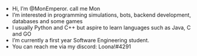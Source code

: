 - Hi, I’m @MonEmperor. call me Mon
- I’m interested in programming simulations, bots, backend development, databases and some games
- I usually Python and C++ but aspire to learn languages such as Java, C and GO
- I’m currently a first year Software Engineering student.
- You can reach me via my discord: Loona!#4291

<!---
MonEmperor/MonEmperor is a ✨ special ✨ repository because its `README.md` (this file) appears on your GitHub profile.
You can click the Preview link to take a look at your changes.
--->
